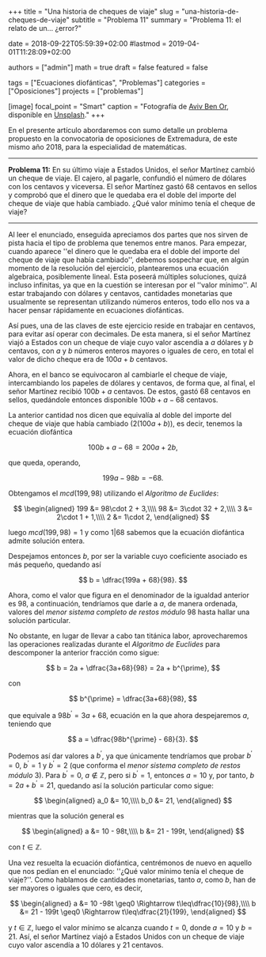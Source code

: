 +++
title = "Una historia de cheques de viaje"
slug  = "una-historia-de-cheques-de-viaje"
subtitle = "Problema 11"
summary  = "Problema 11: el relato de un... ¿error?"

date     = 2018-09-22T05:59:39+02:00
#lastmod = 2019-04-01T11:28:09+02:00

authors  = ["admin"]
math     = true
draft    = false
featured = false

tags       = ["Ecuaciones diofánticas", "Problemas"]
categories = ["Oposiciones"]
projects   = ["problemas"]

[image]
  focal_point = "Smart"
  caption     = "Fotografía de [Aviv Ben Or](https://unsplash.com/@vivanebro), disponible en [Unsplash](https://unsplash.com/photos/g_Abgn1slAM)."
+++

En el presente artículo abordaremos con sumo detalle un problema propuesto en la convocatoria de oposiciones de Extremadura, de este mismo año 2018, para la especialidad de matemáticas.

***

**Problema 11:** En su último viaje a Estados Unidos, el señor Martínez cambió un cheque de viaje. El cajero, al pagarle, confundió el número de dólares con los centavos y viceversa. El señor Martínez gastó 68 centavos en sellos y comprobó que el dinero que le quedaba era el doble del importe del cheque de viaje que había cambiado. ¿Qué valor mínimo tenía el cheque de viaje?

***

Al leer el enunciado, enseguida apreciamos dos partes que nos sirven de pista hacia el tipo de problema que tenemos entre manos. Para empezar, cuando aparece ''el dinero que le quedaba era el doble del importe del cheque de viaje que había cambiado'', debemos sospechar que, en algún momento de la resolución del ejercicio, plantearemos una ecuación algebraica, posiblemente lineal. Esta poseerá múltiples soluciones, quizá incluso infinitas, ya que en la cuestión se interesan por el ''valor mínimo''. Al estar trabajando con dólares y centavos, cantidades monetarias que usualmente se representan utilizando números enteros, todo ello nos va a hacer pensar rápidamente en ecuaciones diofánticas.

Así pues, una de las claves de este ejercicio reside en trabajar en centavos, para evitar así operar con decimales. De esta manera, si el señor Martínez viajó a Estados con un cheque de viaje cuyo valor ascendía a $a$ dólares y $b$ centavos, con $a$ y $b$ números enteros mayores o iguales de cero, en total el valor de dicho cheque era de $100a + b$ centavos.

Ahora, en el banco se equivocaron al cambiarle el cheque de viaje, intercambiando los papeles de dólares y centavos, de forma que, al final, el señor Martínez recibió $100b + a$ centavos. De estos, gastó 68 centavos en sellos, quedándole entonces disponible $100b + a - 68$ centavos.

La anterior cantidad nos dicen que equivalía al doble del importe del cheque de viaje que había cambiado ($2(100a + b)$), es decir, tenemos la ecuación diofántica 

$$
100b + a - 68 = 200a + 2b,
$$ 

que queda, operando, 

$$
199a-98b=-68.
$$

Obtengamos el $mcd(199,98)$ utilizando el *Algoritmo de Euclides*:

$$
\begin{aligned}
199 &= 98\cdot 2 + 3,\\\\ 98 &= 3\cdot 32 + 2,\\\\ 3 &= 2\cdot 1 + 1,\\\\ 2 &= 1\cdot 2,
\end{aligned}
$$

luego $mcd(199,98)=1$ y como $1|68$ sabemos que la ecuación diofántica admite solución entera. 

Despejamos entonces $b$, por ser la variable cuyo coeficiente asociado es más pequeño, quedando así 

$$
b = \dfrac{199a + 68}{98}.
$$

Ahora, como el valor que figura en el denominador de la igualdad anterior es $98$, a continuación, tendríamos que darle a $a$, de manera ordenada, valores del *menor sistema completo de restos módulo* $98$ hasta hallar una solución particular.

No obstante, en lugar de llevar a cabo tan titánica labor, aprovecharemos las operaciones realizadas durante el *Algoritmo de Euclides* para descomponer la anterior fracción como sigue: 

$$
b = 2a + \dfrac{3a+68}{98} = 2a + b^{\prime},
$$

con

$$
b^{\prime} = \dfrac{3a+68}{98},
$$

que equivale a $98b^{\prime} = 3a + 68$, ecuación en la que ahora despejaremos $a$, teniendo que 

$$
a = \dfrac{98b^{\prime} - 68}{3}.
$$ 

Podemos así dar valores a $b^{\prime}$, ya que únicamente tendríamos que probar $b^{\prime}=0$, $b^{\prime}=1$ y $b^{\prime}=2$ (que conforma el *menor sistema completo de restos módulo* $3$). Para $b^{\prime}=0$, $a\notin\mathbb{Z}$, pero si $b^{\prime}=1$, entonces $a=10$ y, por tanto, $b = 2a+b^{\prime} = 21$, quedando así la solución particular como sigue:

$$
\begin{aligned}
a_0 &= 10,\\\\ b_0 &= 21,
\end{aligned}
$$

mientras que la solución general es

$$
\begin{aligned}
a &= 10 - 98t,\\\\ b &= 21 - 199t,
\end{aligned}
$$

con $t\in\mathbb{Z}$. 

Una vez resuelta la ecuación diofántica, centrémonos de nuevo en aquello que nos pedían en el enunciado: ''¿Qué valor mínimo tenía el cheque de viaje?''. Como hablamos de cantidades monetarias, tanto $a$, como $b$, han de ser mayores o iguales que cero, es decir,

$$
\begin{aligned}
a &= 10 -98t \geq0 \Rightarrow t\leq\dfrac{10}{98},\\\\ b &= 21 - 199t \geq0 \Rightarrow t\leq\dfrac{21}{199},
\end{aligned}
$$

y $t\in\mathbb{Z}$, luego el valor mínimo se alcanza cuando $t=0$, donde $a=10$ y $b=21$. Así, el señor Martínez viajó a Estados Unidos con un cheque de viaje cuyo valor ascendía a 10 dólares y 21 centavos.
